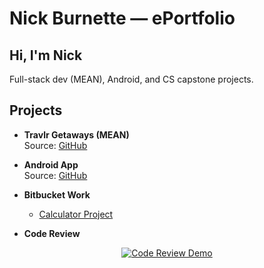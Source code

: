 
# Nick Burnette — ePortfolio

## Hi, I'm Nick
Full-stack dev (MEAN), Android, and CS capstone projects.

## Projects
- **Travlr Getaways (MEAN)**  
  Source: [GitHub](https://github.com/nrburnette/CS-465-fullstack)

- **Android App**  
  Source: [GitHub](https://github.com/nrburnette/CS360MobileApp)

- **Bitbucket Work**  
  - [Calculator Project](https://bitbucket.org/calculator2/calculator/src/master/)

- **Code Review**

<p align="center">
  <a href="https://www.youtube.com/watch?v=vBrBAROHwGs">
    <img src="https://img.youtube.com/vi/vBrBAROHwGs/0.jpg" alt="Code Review Demo">
  </a>
</p>


